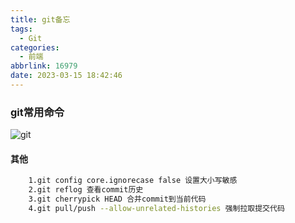 ```yaml
---
title: git备忘
tags:
  - Git
categories:
  - 前端
abbrlink: 16979
date: 2023-03-15 18:42:46
---
```


### git常用命令

![git](https://cdn.nikai.site/git.jpg?imageslim)

#### 其他

```bash
    1.git config core.ignorecase false 设置大小写敏感
    2.git reflog 查看commit历史
    3.git cherrypick HEAD 合并commit到当前代码
    4.git pull/push --allow-unrelated-histories 强制拉取提交代码
```